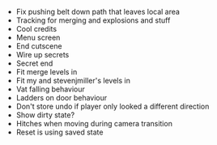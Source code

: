 - Fix pushing belt down path that leaves local area
- Tracking for merging and explosions and stuff
- Cool credits
- Menu screen
- End cutscene
- Wire up secrets
- Secret end
- Fit merge levels in
- Fit my and stevenjmiller's levels in
- Vat falling behaviour
- Ladders on door behaviour
- Don't store undo if player only looked a different direction
- Show dirty state?
- Hitches when moving during camera transition
- Reset is using saved state
